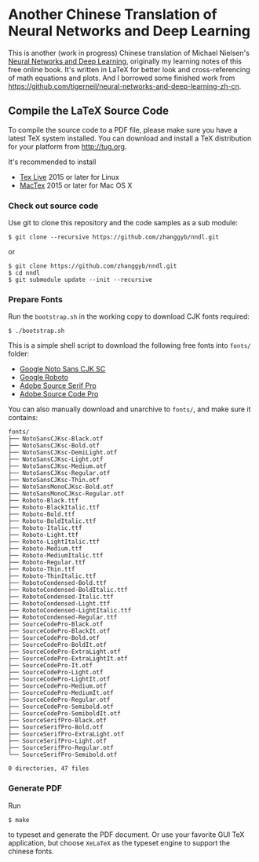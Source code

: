Another Chinese Translation of Neural Networks and Deep Learning
================================================================

This is another (work in progress) Chinese translation of Michael Nielsen's
[Neural Networks and Deep Learning](http://neuralnetworksanddeeplearning.com/),
originally my learning notes of this free online book. It's written in
LaTeX for better look and cross-referencing of math equations and plots. And I
borrowed some finished work from
https://github.com/tigerneil/neural-networks-and-deep-learning-zh-cn.

## Compile the LaTeX Source Code

To compile the source code to a PDF file, please make sure you have a latest TeX
system installed. You can download and install a TeX distribution for your
platform from http://tug.org.

It's recommended to install
- [Tex Live](http://tug.org/texlive/) 2015 or later for Linux
- [MacTex](http://tug.org/mactex/) 2015 or later for Mac OS X

### Check out source code

Use git to clone this repository and the code samples as a sub module:

```shell
$ git clone --recursive https://github.com/zhanggyb/nndl.git
```

or

```shell
$ git clone https://github.com/zhanggyb/nndl.git
$ cd nndl
$ git submodule update --init --recursive
```

### Prepare Fonts

Run the `bootstrap.sh` in the working copy to download CJK fonts required:

``` shell
$ ./bootstrap.sh
```

This is a simple shell script to download the following free fonts into `fonts/` folder:

- [Google Noto Sans CJK SC](https://noto-website-2.storage.googleapis.com/pkgs/NotoSansCJKsc-hinted.zip)
- [Google Roboto](https://github.com/google/roboto/releases/download/v2.134/roboto-unhinted.zip)
- [Adobe Source Serif Pro](https://github.com/adobe-fonts/source-serif-pro/archive/1.017R.zip)
- [Adobe Source Code Pro](https://github.com/adobe-fonts/source-code-pro/archive/2.030R-ro/1.050R-it.zip)

You can also manually download and unarchive to `fonts/`, and make sure it contains:

```shell
fonts/
├── NotoSansCJKsc-Black.otf
├── NotoSansCJKsc-Bold.otf
├── NotoSansCJKsc-DemiLight.otf
├── NotoSansCJKsc-Light.otf
├── NotoSansCJKsc-Medium.otf
├── NotoSansCJKsc-Regular.otf
├── NotoSansCJKsc-Thin.otf
├── NotoSansMonoCJKsc-Bold.otf
├── NotoSansMonoCJKsc-Regular.otf
├── Roboto-Black.ttf
├── Roboto-BlackItalic.ttf
├── Roboto-Bold.ttf
├── Roboto-BoldItalic.ttf
├── Roboto-Italic.ttf
├── Roboto-Light.ttf
├── Roboto-LightItalic.ttf
├── Roboto-Medium.ttf
├── Roboto-MediumItalic.ttf
├── Roboto-Regular.ttf
├── Roboto-Thin.ttf
├── Roboto-ThinItalic.ttf
├── RobotoCondensed-Bold.ttf
├── RobotoCondensed-BoldItalic.ttf
├── RobotoCondensed-Italic.ttf
├── RobotoCondensed-Light.ttf
├── RobotoCondensed-LightItalic.ttf
├── RobotoCondensed-Regular.ttf
├── SourceCodePro-Black.otf
├── SourceCodePro-BlackIt.otf
├── SourceCodePro-Bold.otf
├── SourceCodePro-BoldIt.otf
├── SourceCodePro-ExtraLight.otf
├── SourceCodePro-ExtraLightIt.otf
├── SourceCodePro-It.otf
├── SourceCodePro-Light.otf
├── SourceCodePro-LightIt.otf
├── SourceCodePro-Medium.otf
├── SourceCodePro-MediumIt.otf
├── SourceCodePro-Regular.otf
├── SourceCodePro-Semibold.otf
├── SourceCodePro-SemiboldIt.otf
├── SourceSerifPro-Black.otf
├── SourceSerifPro-Bold.otf
├── SourceSerifPro-ExtraLight.otf
├── SourceSerifPro-Light.otf
├── SourceSerifPro-Regular.otf
└── SourceSerifPro-Semibold.otf

0 directories, 47 files
```

### Generate PDF

Run

``` shell
$ make
```

to typeset and generate the PDF document. Or use your favorite GUI TeX
application, but choose `XeLaTeX` as the typeset engine to support the chinese
fonts.
